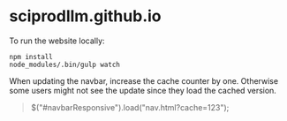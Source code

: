 # sciprodllm.github.io
To run the website locally:
```
npm install
node_modules/.bin/gulp watch
```


When updating the navbar, increase the cache counter by one. 
Otherwise some users might not see the update since they load the cached version.

> $("#navbarResponsive").load("nav.html?cache=123");

